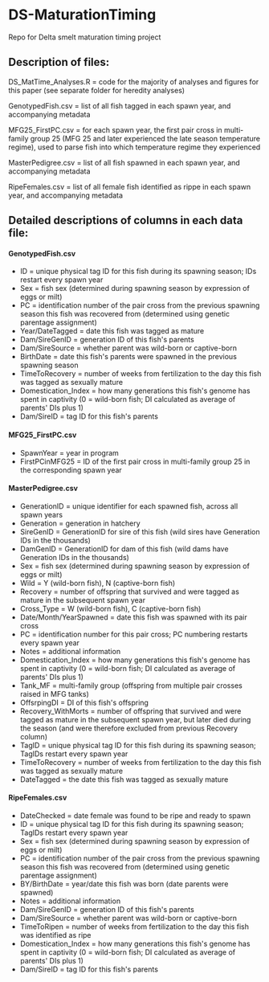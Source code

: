 # DS-MaturationTiming
Repo for Delta smelt maturation timing project


## Description of files:

DS_MatTime_Analyses.R = code for the majority of analyses and figures for this paper (see separate folder for heredity analyses)

GenotypedFish.csv = list of all fish tagged in each spawn year, and accompanying metadata

MFG25_FirstPC.csv = for each spawn year, the first pair cross in multi-family group 25 (MFG 25 and later experienced the late season temperature regime), used to parse fish into which temperature regime they experienced

MasterPedigree.csv = list of all fish spawned in each spawn year, and accompanying metadata

RipeFemales.csv = list of all female fish identified as rippe in each spawn year, and accompanying metadata



## Detailed descriptions of columns in each data file:

#### GenotypedFish.csv
- ID = unique physical tag ID for this fish during its spawning season; IDs restart every spawn year
- Sex = fish sex (determined during spawning season by expression of eggs or milt)
- PC = identification number of the pair cross from the previous spawning season this fish was recovered from (determined using genetic parentage assignment)
- Year/DateTagged = date this fish was tagged as mature
- Dam/SireGenID = generation ID of this fish's parents
- Dam/SireSource = whether parent was wild-born or captive-born
- BirthDate = date this fish's parents were spawned in the previous spawning season
- TimeToRecovery = number of weeks from fertilization to the day this fish was tagged as sexually mature
- Domestication_Index = how many generations this fish's genome has spent in captivity (0 = wild-born fish; DI calculated as average of parents' DIs plus 1)
- Dam/SireID = tag ID for this fish's parents


#### MFG25_FirstPC.csv
- SpawnYear = year in program
- FirstPCinMFG25 = ID of the first pair cross in multi-family group 25 in the corresponding spawn year


#### MasterPedigree.csv
- GenerationID = unique identifier for each spawned fish, across all spawn years
- Generation = generation in hatchery
- SireGenID = GenerationID for sire of this fish (wild sires have Generation IDs in the thousands)
- DamGenID = GenerationID for dam of this fish (wild dams have Generation IDs in the thousands)
- Sex = fish sex (determined during spawning season by expression of eggs or milt)
- Wild = Y (wild-born fish), N (captive-born fish)
- Recovery = number of offspring that survived and were tagged as mature in the subsequent spawn year
- Cross_Type = W (wild-born fish), C (captive-born fish)
- Date/Month/YearSpawned = date this fish was spawned with its pair cross
- PC = identification number for this pair cross; PC numbering restarts every spawn year
- Notes = additional information
- Domestication_Index = how many generations this fish's genome has spent in captivity (0 = wild-born fish; DI calculated as average of parents' DIs plus 1)
- Tank_MF = multi-family group (offspring from multiple pair crosses raised in MFG tanks)
- OffsrpingDI = DI of this fish's offspring
- Recovery_WithMorts = number of offspring that survived and were tagged as mature in the subsequent spawn year, but later died during the season (and were therefore excluded from previous Recovery column)
- TagID = unique physical tag ID for this fish during its spawning season; TagIDs restart every spawn year
- TimeToRecovery = number of weeks from fertilization to the day this fish was tagged as sexually mature
- DateTagged = the date this fish was tagged as sexually mature


#### RipeFemales.csv
- DateChecked = date female was found to be ripe and ready to spawn
- ID = unique physical tag ID for this fish during its spawning season; TagIDs restart every spawn year
- Sex = fish sex (determined during spawning season by expression of eggs or milt)
- PC = identification number of the pair cross from the previous spawning season this fish was recovered from (determined using genetic parentage assignment)
- BY/BirthDate = year/date this fish was born (date parents were spawned)
- Notes = additional information
- Dam/SireGenID = generation ID of this fish's parents
- Dam/SireSource = whether parent was wild-born or captive-born
- TimeToRipen = number of weeks from fertilization to the day this fish was identified as ripe
- Domestication_Index = how many generations this fish's genome has spent in captivity (0 = wild-born fish; DI calculated as average of parents' DIs plus 1)
- Dam/SireID = tag ID for this fish's parents
